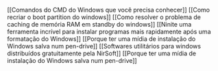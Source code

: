 [[Comandos do CMD do Windows que você precisa conhecer]]
[[Como recriar o boot partition do windows]]
[[Como resolver o problema de caching de memória RAM em standby do windows]]
[[Ninite uma ferramenta incrível para instalar programas mais rapidamente após uma formatação do Windows]]
[[Porque ter uma mídia de instalação do Windows salva num pen-drive]]
[[Softwares utilitários para windows distribuídos gratuitamente pela NirSoft]]
[[Porque ter uma mídia de instalação do Windows salva num pen-drive]]
